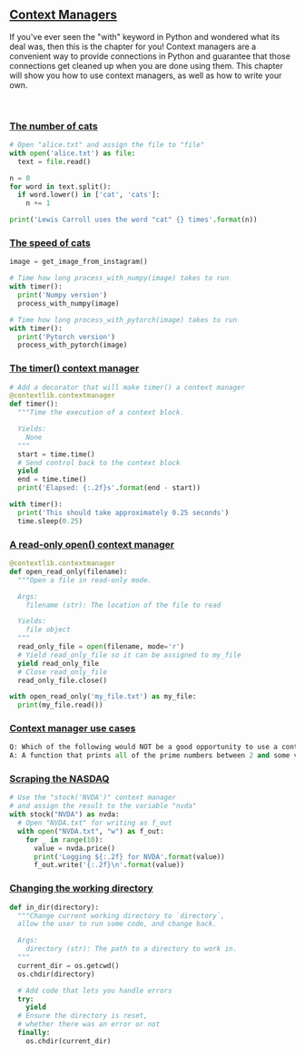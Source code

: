 ## [Context Managers](https://campus.datacamp.com/courses/writing-functions-in-python/context-managers)

If you've ever seen the "with" keyword in Python and wondered what its deal was, then this is the chapter for you! Context managers are a convenient way to provide connections in Python and guarantee that those connections get cleaned up when you are done using them. This chapter will show you how to use context managers, as well as how to write your own.

<br>

### [The number of cats](https://campus.datacamp.com/courses/writing-functions-in-python/context-managers?ex=2)

```Python
# Open "alice.txt" and assign the file to "file"
with open('alice.txt') as file:
  text = file.read()

n = 0
for word in text.split():
  if word.lower() in ['cat', 'cats']:
    n += 1

print('Lewis Carroll uses the word "cat" {} times'.format(n))
```

### [The speed of cats](https://campus.datacamp.com/courses/writing-functions-in-python/context-managers?ex=3)

```Python
image = get_image_from_instagram()

# Time how long process_with_numpy(image) takes to run
with timer():
  print('Numpy version')
  process_with_numpy(image)

# Time how long process_with_pytorch(image) takes to run
with timer():
  print('Pytorch version')
  process_with_pytorch(image)
```

### [The timer() context manager](https://campus.datacamp.com/courses/writing-functions-in-python/context-managers?ex=5)

```Python
# Add a decorator that will make timer() a context manager
@contextlib.contextmanager
def timer():
  """Time the execution of a context block.

  Yields:
    None
  """
  start = time.time()
  # Send control back to the context block
  yield
  end = time.time()
  print('Elapsed: {:.2f}s'.format(end - start))

with timer():
  print('This should take approximately 0.25 seconds')
  time.sleep(0.25)
```

### [A read-only open() context manager](https://campus.datacamp.com/courses/writing-functions-in-python/context-managers?ex=6)

```Python
@contextlib.contextmanager
def open_read_only(filename):
  """Open a file in read-only mode.

  Args:
    filename (str): The location of the file to read

  Yields:
    file object
  """
  read_only_file = open(filename, mode='r')
  # Yield read_only_file so it can be assigned to my_file
  yield read_only_file
  # Close read_only_file
  read_only_file.close()

with open_read_only('my_file.txt') as my_file:
  print(my_file.read())
```

### [Context manager use cases](https://campus.datacamp.com/courses/writing-functions-in-python/context-managers?ex=8)

```Python
Q: Which of the following would NOT be a good opportunity to use a context manager?
A: A function that prints all of the prime numbers between 2 and some value n.
```

### [Scraping the NASDAQ](https://campus.datacamp.com/courses/writing-functions-in-python/context-managers?ex=9)

```Python
# Use the "stock('NVDA')" context manager
# and assign the result to the variable "nvda"
with stock("NVDA") as nvda:
  # Open "NVDA.txt" for writing as f_out
  with open("NVDA.txt", "w") as f_out:
    for _ in range(10):
      value = nvda.price()
      print('Logging ${:.2f} for NVDA'.format(value))
      f_out.write('{:.2f}\n'.format(value))
```

### [Changing the working directory](https://campus.datacamp.com/courses/writing-functions-in-python/context-managers?ex=10)

```Python
def in_dir(directory):
  """Change current working directory to `directory`,
  allow the user to run some code, and change back.

  Args:
    directory (str): The path to a directory to work in.
  """
  current_dir = os.getcwd()
  os.chdir(directory)

  # Add code that lets you handle errors
  try:
    yield
  # Ensure the directory is reset,
  # whether there was an error or not
  finally:
    os.chdir(current_dir)
```